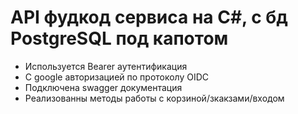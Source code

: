 # API фудкод сервиса на C#, с бд PostgreSQL под капотом

- Используется Bearer аутентификация 
- С google авторизацией по протоколу OIDC
- Подключена swagger документация
- Реализованны методы работы с корзиной/зкакзами/входом